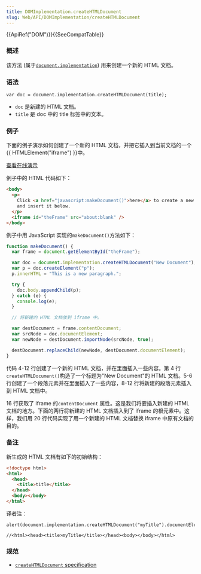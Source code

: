 ```yaml
---
title: DOMImplementation.createHTMLDocument
slug: Web/API/DOMImplementation/createHTMLDocument
---
```


{{ApiRef("DOM")}}{{SeeCompatTable}}

### 概述

该方法 (属于[`document.implementation`](/zh-CN/DOM/document.implementation)) 用来创建一个新的 HTML 文档。

### 语法

```plain
var doc = document.implementation.createHTMLDocument(title);
```

- `doc` 是新建的 HTML 文档。
- `title` 是 doc 中的 title 标签中的文本。

### 例子

下面的例子演示如何创建了一个新的 HTML 文档，并把它插入到当前文档的一个{{ HTMLElement("iframe") }}中。

[查看在线演示](/samples/domref/createHTMLDocument.html)

例子中的 HTML 代码如下：

```html
<body>
  <p>
    Click <a href="javascript:makeDocument()">here</a> to create a new document
    and insert it below.
  </p>
  <iframe id="theFrame" src="about:blank" />
</body>
```

例子中用 JavaScript 实现的`makeDocument()`方法如下：

```js
function makeDocument() {
  var frame = document.getElementById("theFrame");

  var doc = document.implementation.createHTMLDocument("New Document");
  var p = doc.createElement("p");
  p.innerHTML = "This is a new paragraph.";

  try {
    doc.body.appendChild(p);
  } catch (e) {
    console.log(e);
  }

  // 将新建的 HTML 文档放到 iframe 中。

  var destDocument = frame.contentDocument;
  var srcNode = doc.documentElement;
  var newNode = destDocument.importNode(srcNode, true);

  destDocument.replaceChild(newNode, destDocument.documentElement);
}
```

代码 4-12 行创建了一个新的 HTML 文档，并在里面插入一些内容。第 4 行 `createHTMLDocument()`构造了一个标题为"New Document"的 HTML 文档。5-6 行创建了一个段落元素并在里面插入了一些内容，8-12 行将新建的段落元素插入到 HTML 文档中。

16 行获取了 iframe 的`contentDocument` 属性。这是我们将要插入新建的 HTML 文档的地方。下面的两行将新建的 HTML 文档插入到了 iframe 的根元素中。这样，我们用 20 行代码实现了用一个新建的 HTML 文档替换 iframe 中原有文档的目的。

### 备注

新生成的 HTML 文档有如下的初始结构：

```html
<!doctype html>
<html>
  <head>
    <title>title</title>
  </head>
  <body></body>
</html>
```

译者注：

```plain
alert(document.implementation.createHTMLDocument("myTitle").documentElement.outerHTML)

//<html><head><title>myTitle</title></head><body></body></html>
```

### 规范

- [`createHTMLDocument` specification](http://www.whatwg.org/html/#dom-domhtmlimplementation-createhtmldocument)
